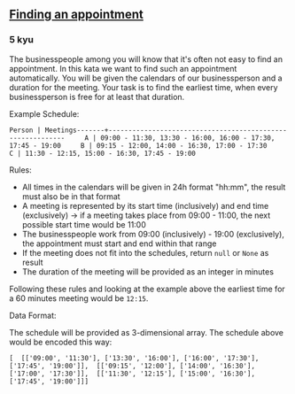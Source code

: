 <h2><a href=https://www.codewars.com/kata/525f277c7103571f47000147/train/javascript target="_blank">Finding an appointment</a></h2><h3>5 kyu</h3><p>The businesspeople among you will know that it's often not easy to find an appointment. In this kata we want to find such an appointment automatically. You will be given the calendars of our businessperson and a duration for the meeting. Your task is to find the earliest time, when every businessperson is free for at least that duration.</p><p>Example Schedule:</p><pre><code>Person | Meetings-------+-----------------------------------------------------------     A | 09:00 - 11:30, 13:30 - 16:00, 16:00 - 17:30, 17:45 - 19:00     B | 09:15 - 12:00, 14:00 - 16:30, 17:00 - 17:30     C | 11:30 - 12:15, 15:00 - 16:30, 17:45 - 19:00</code></pre><p>Rules:</p><ul><li>All times in the calendars will be given in 24h format "hh:mm", the result must also be in that format</li><li>A meeting is represented by its start time (inclusively) and end time (exclusively) -&gt; if a meeting takes place from 09:00 - 11:00, the next possible start time would be 11:00</li><li>The businesspeople work from 09:00 (inclusively) - 19:00 (exclusively), the appointment must start and end within that range</li><li>If the meeting does not fit into the schedules, return <code>null</code> or <code>None</code> as result</li><li>The duration of the meeting will be provided as an integer in minutes</li></ul><p>Following these rules and looking at the example above the earliest time for a 60 minutes meeting would be <code>12:15</code>.</p><p>Data Format:</p><p>The schedule will be provided as 3-dimensional array. The schedule above would be encoded this way:</p><pre><code>[  [['09:00', '11:30'], ['13:30', '16:00'], ['16:00', '17:30'], ['17:45', '19:00']],  [['09:15', '12:00'], ['14:00', '16:30'], ['17:00', '17:30']],  [['11:30', '12:15'], ['15:00', '16:30'], ['17:45', '19:00']]]</code></pre>